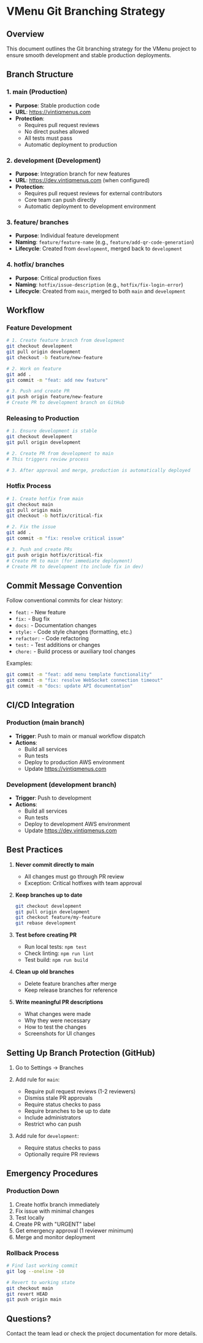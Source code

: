 # VMenu Git Branching Strategy

## Overview
This document outlines the Git branching strategy for the VMenu project to ensure smooth development and stable production deployments.

## Branch Structure

### 1. **main** (Production)
- **Purpose**: Stable production code
- **URL**: https://vintiqmenus.com
- **Protection**: 
  - Requires pull request reviews
  - No direct pushes allowed
  - All tests must pass
  - Automatic deployment to production

### 2. **development** (Development)
- **Purpose**: Integration branch for new features
- **URL**: https://dev.vintiqmenus.com (when configured)
- **Protection**: 
  - Requires pull request reviews for external contributors
  - Core team can push directly
  - Automatic deployment to development environment

### 3. **feature/** branches
- **Purpose**: Individual feature development
- **Naming**: `feature/feature-name` (e.g., `feature/add-qr-code-generation`)
- **Lifecycle**: Created from `development`, merged back to `development`

### 4. **hotfix/** branches
- **Purpose**: Critical production fixes
- **Naming**: `hotfix/issue-description` (e.g., `hotfix/fix-login-error`)
- **Lifecycle**: Created from `main`, merged to both `main` and `development`

## Workflow

### Feature Development
```bash
# 1. Create feature branch from development
git checkout development
git pull origin development
git checkout -b feature/new-feature

# 2. Work on feature
git add .
git commit -m "feat: add new feature"

# 3. Push and create PR
git push origin feature/new-feature
# Create PR to development branch on GitHub
```

### Releasing to Production
```bash
# 1. Ensure development is stable
git checkout development
git pull origin development

# 2. Create PR from development to main
# This triggers review process

# 3. After approval and merge, production is automatically deployed
```

### Hotfix Process
```bash
# 1. Create hotfix from main
git checkout main
git pull origin main
git checkout -b hotfix/critical-fix

# 2. Fix the issue
git add .
git commit -m "fix: resolve critical issue"

# 3. Push and create PRs
git push origin hotfix/critical-fix
# Create PR to main (for immediate deployment)
# Create PR to development (to include fix in dev)
```

## Commit Message Convention

Follow conventional commits for clear history:
- `feat:` - New feature
- `fix:` - Bug fix
- `docs:` - Documentation changes
- `style:` - Code style changes (formatting, etc.)
- `refactor:` - Code refactoring
- `test:` - Test additions or changes
- `chore:` - Build process or auxiliary tool changes

Examples:
```bash
git commit -m "feat: add menu template functionality"
git commit -m "fix: resolve WebSocket connection timeout"
git commit -m "docs: update API documentation"
```

## CI/CD Integration

### Production (main branch)
- **Trigger**: Push to main or manual workflow dispatch
- **Actions**: 
  - Build all services
  - Run tests
  - Deploy to production AWS environment
  - Update https://vintiqmenus.com

### Development (development branch)
- **Trigger**: Push to development
- **Actions**:
  - Build all services
  - Run tests
  - Deploy to development AWS environment
  - Update https://dev.vintiqmenus.com

## Best Practices

1. **Never commit directly to main**
   - All changes must go through PR review
   - Exception: Critical hotfixes with team approval

2. **Keep branches up to date**
   ```bash
   git checkout development
   git pull origin development
   git checkout feature/my-feature
   git rebase development
   ```

3. **Test before creating PR**
   - Run local tests: `npm test`
   - Check linting: `npm run lint`
   - Test build: `npm run build`

4. **Clean up old branches**
   - Delete feature branches after merge
   - Keep release branches for reference

5. **Write meaningful PR descriptions**
   - What changes were made
   - Why they were necessary
   - How to test the changes
   - Screenshots for UI changes

## Setting Up Branch Protection (GitHub)

1. Go to Settings → Branches
2. Add rule for `main`:
   - Require pull request reviews (1-2 reviewers)
   - Dismiss stale PR approvals
   - Require status checks to pass
   - Require branches to be up to date
   - Include administrators
   - Restrict who can push

3. Add rule for `development`:
   - Require status checks to pass
   - Optionally require PR reviews

## Emergency Procedures

### Production Down
1. Create hotfix branch immediately
2. Fix issue with minimal changes
3. Test locally
4. Create PR with "URGENT" label
5. Get emergency approval (1 reviewer minimum)
6. Merge and monitor deployment

### Rollback Process
```bash
# Find last working commit
git log --oneline -10

# Revert to working state
git checkout main
git revert HEAD
git push origin main
```

## Questions?
Contact the team lead or check the project documentation for more details.
